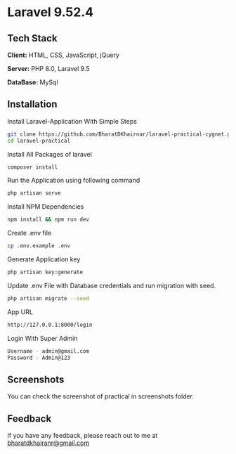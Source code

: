 
# Laravel 9.52.4


## Tech Stack

**Client:** HTML, CSS, JavaScript, jQuery

**Server:** PHP 8.0, Laravel 9.5

**DataBase:** MySql


## Installation

Install Laravel-Application With Simple Steps

```bash
git clone https://github.com/BharatDKhairnar/laravel-practical-cygnet.git
cd laravel-practical
```

Install All Packages of laravel
```bash
composer install
```

Run the Application using following command
```bash
php artisan serve
```

Install NPM Dependencies
```bash
npm install && npm run dev
```

Create .env file
```bash
cp .env.example .env
```

Generate Application key

```bash
php artisan key:generate
```

Update .env File with Database credentials and run migration with seed.
```bash
php artisan migrate --seed
```

App URL
```bash
http://127.0.0.1:8000/login
```

Login With Super Admin
```bash
Username - admin@gmail.com
Password - Admin@123
```
## Screenshots

You can check the screenshot of practical in screenshots folder.

## Feedback

If you have any feedback, please reach out to me at bharatdkhairanr@gmail.com

